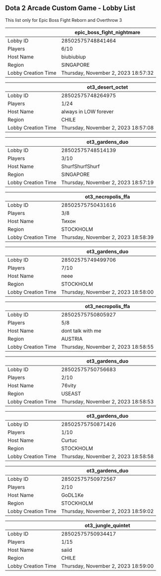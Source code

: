 ## Dota 2 Arcade Custom Game - Lobby List

This list only for Epic Boss Fight Reborn and Overthrow 3

|  | epic_boss_fight_nightmare |
| ------ | ------ |
| Lobby ID | 28502575748841464 |
| Players | 6/10 |
| Host Name | biubiubiup |
| Region | SINGAPORE |
| Lobby Creation Time | Thursday, November 2, 2023 18:57:32 |


|  | ot3_desert_octet |
| ------ | ------ |
| Lobby ID | 28502575748264975 |
| Players | 1/24 |
| Host Name | always in LOW forever |
| Region | CHILE |
| Lobby Creation Time | Thursday, November 2, 2023 18:57:08 |


|  | ot3_gardens_duo |
| ------ | ------ |
| Lobby ID | 28502575748514139 |
| Players | 3/10 |
| Host Name | ShurfShurfShurf |
| Region | SINGAPORE |
| Lobby Creation Time | Thursday, November 2, 2023 18:57:19 |


|  | ot3_necropolis_ffa |
| ------ | ------ |
| Lobby ID | 28502575750431616 |
| Players | 3/8 |
| Host Name | Тихон |
| Region | STOCKHOLM |
| Lobby Creation Time | Thursday, November 2, 2023 18:58:39 |


|  | ot3_gardens_duo |
| ------ | ------ |
| Lobby ID | 28502575749499706 |
| Players | 7/10 |
| Host Name | neee |
| Region | STOCKHOLM |
| Lobby Creation Time | Thursday, November 2, 2023 18:58:00 |


|  | ot3_necropolis_ffa |
| ------ | ------ |
| Lobby ID | 28502575750805927 |
| Players | 5/8 |
| Host Name | dont talk with me |
| Region | AUSTRIA |
| Lobby Creation Time | Thursday, November 2, 2023 18:58:55 |


|  | ot3_gardens_duo |
| ------ | ------ |
| Lobby ID | 28502575750756683 |
| Players | 2/10 |
| Host Name | 76vity |
| Region | USEAST |
| Lobby Creation Time | Thursday, November 2, 2023 18:58:53 |


|  | ot3_gardens_duo |
| ------ | ------ |
| Lobby ID | 28502575750871426 |
| Players | 1/10 |
| Host Name | Curtuc |
| Region | STOCKHOLM |
| Lobby Creation Time | Thursday, November 2, 2023 18:58:58 |


|  | ot3_gardens_duo |
| ------ | ------ |
| Lobby ID | 28502575750972567 |
| Players | 2/10 |
| Host Name | GoDL1Ke |
| Region | STOCKHOLM |
| Lobby Creation Time | Thursday, November 2, 2023 18:59:02 |


|  | ot3_jungle_quintet |
| ------ | ------ |
| Lobby ID | 28502575750934417 |
| Players | 1/15 |
| Host Name | saiid |
| Region | CHILE |
| Lobby Creation Time | Thursday, November 2, 2023 18:59:00 |


